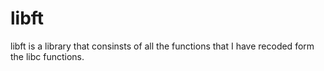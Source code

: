 # libft
libft is a library that consinsts of all the functions that I have recoded form the libc functions.
